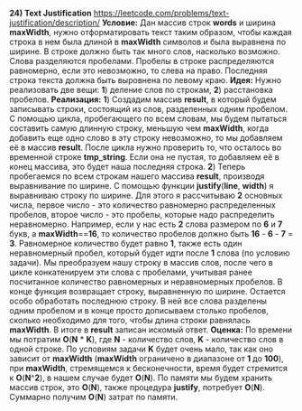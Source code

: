 **24) Text Justification**
https://leetcode.com/problems/text-justification/description/
**Условие:**
Дан массив строк **words** и ширина **maxWidth**, нужно отформатировать текст таким образом, чтобы каждая строка в нем была длиной в **maxWidth** символов и была выравнена по ширине. В строке должно быть так много слов, насколько возможно. Слова разделяются пробелами. Пробелы в строке распределяются равномерно, если это невозможно, то слева на право. Последняя строка текста должна быть выровнена по левому краю.
**Идея:**
Нужно реализовать две вещи: **1**) деление слов по строкам, **2**) расстановка пробелов.
**Реализация:**
    **1**) Создадим массив **result**, в который будем записывать строки, состоящий из слов, разделенных одним пробелом. С помощью цикла, пробегающего по всем словам, мы будем пытаться составить самую длинную строку, меньшую чем **maxWidth**, когда добавить еще одно слово в эту строку невозможно, то мы добавляем её в массив **result**. После цикла нужно проверить то, что осталось во временной строке **tmp_string**. Если она не пустая, то добавляем её в конец массива, это будет наша последняя строка.
    **2**) Теперь пробегаемся по всем строкам нашего массива **result**, производя выравнивание по ширине. С помощью функции **justify**(**line**, **width**) я выравниваю строку по ширине. Для этого я рассчитываю **2** основных числа, первое число - это количество равномерно распределенных пробелов, второе число - это пробелы, которые надо распределить неравномерно. Например, если у нас есть **2** слова размером по **6** и **7** букв, а **maxWidth**==**16**, то количество пробелов должно быть **16** - **6** - **7** = **3**. Равномерное количество будет равно **1**, также есть один неравномерный пробел, который будет идти после **1** слова (по условию задачи).
    Мы преобразуем нашу строку в массив слов, после чего в цикле конкатенируем эти слова с пробелами, учитывая ранее посчитанное количество равномерных и неравномерных пробелов. В конце функция возвращает строку, выравненную по ширине.
    Остается особо обработать последнюю строку. В ней все слова разделены одним пробелом и в конце просто дописываем столько пробелов, сколько необходимо для того, чтобы длина строки равнялась **maxWidth**.
    В итоге в **result** записан искомый ответ.
**Оценка:**
    По времени мы потратим **O**(**N** * **K**), где **N** - количество слов, **K** - количество слов в одной строке. По условиям задачи **K** будет очень мало, так как оно зависит от **maxWidth** (**maxWidth** ограничено в диапазоне от **1** до **100**), при **maxWidth**, стремящемся к бесконечности, время будет стремится к **O**(**N**^**2**), в нашем случае будет **O**(**N**). По памяти мы будем хранить массив строк, это **O**(**N**), также процедура **justify**, потребует **O**(**N**). Суммарно получим **O**(**N**) затрат по памяти.
